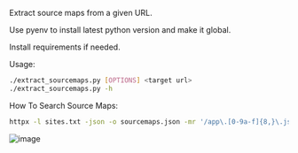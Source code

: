 Extract source maps from a given URL.

Use pyenv to install latest python version and make it global.

Install requirements if needed.

Usage:

```bash
./extract_sourcemaps.py [OPTIONS] <target url>
./extract_sourcemaps.py -h
```

How To Search Source Maps:

```bash
httpx -l sites.txt -json -o sourcemaps.json -mr '/app\.[0-9a-f]{8,}\.js"' -mc 200
```

![image](https://user-images.githubusercontent.com/12753171/186984737-d64efb73-1700-4e48-8242-e8d806ab78ce.png)

